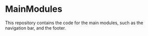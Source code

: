 # MainModules
This repository contains the code for the main modules, such as the navigation bar, and the footer.
